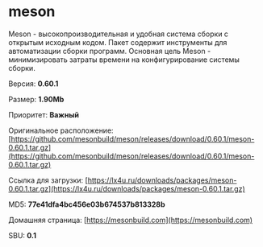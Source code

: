 # meson

Meson - высокопроизводительная и удобная система сборки с открытым исходным кодом. Пакет содержит инструменты для автоматизации сборки программ. Основная цель Meson - минимизировать затраты времени на конфигурирование системы сборки.

Версия: **0.60.1**

Размер: **1.90Mb**

Приоритет: **Важный**

Оригинальное расположение: [https://github.com/mesonbuild/meson/releases/download/0.60.1/meson-0.60.1.tar.gz](https://github.com/mesonbuild/meson/releases/download/0.60.1/meson-0.60.1.tar.gz)

Ссылка для загрузки: [https://lx4u.ru/downloads/packages/meson-0.60.1.tar.gz](https://lx4u.ru/downloads/packages/meson-0.60.1.tar.gz)

MD5: **77e41dfa4bc456e03b674537b813328b**

Домашняя страница: [https://mesonbuild.com](https://mesonbuild.com)

SBU: **0.1**